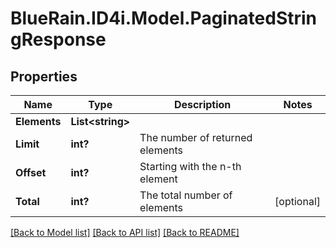 # BlueRain.ID4i.Model.PaginatedStringResponse
## Properties

Name | Type | Description | Notes
------------ | ------------- | ------------- | -------------
**Elements** | **List&lt;string&gt;** |  | 
**Limit** | **int?** | The number of returned elements | 
**Offset** | **int?** | Starting with the n-th element | 
**Total** | **int?** | The total number of elements | [optional] 

[[Back to Model list]](../README.md#documentation-for-models) [[Back to API list]](../README.md#documentation-for-api-endpoints) [[Back to README]](../README.md)

